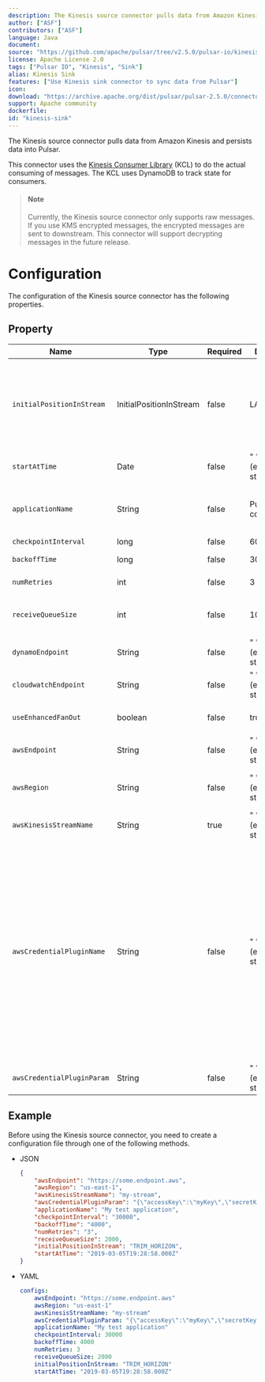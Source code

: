 ```yaml
---
description: The Kinesis source connector pulls data from Amazon Kinesis and persists data into Pulsar
author: ["ASF"]
contributors: ["ASF"]
language: Java
document: 
source: "https://github.com/apache/pulsar/tree/v2.5.0/pulsar-io/kinesis/src/main/java/org/apache/pulsar/io/kinesis"
license: Apache License 2.0
tags: ["Pulsar IO", "Kinesis", "Sink"]
alias: Kinesis Sink
features: ["Use Kinesis sink connector to sync data from Pulsar"]
icon: 
download: "https://archive.apache.org/dist/pulsar/pulsar-2.5.0/connectors/pulsar-io-kinesis-2.5.0.nar"
support: Apache community
dockerfile: 
id: "kinesis-sink"
---
```


The Kinesis source connector pulls data from Amazon Kinesis and persists data into Pulsar.

This connector uses the [Kinesis Consumer Library](https://github.com/awslabs/amazon-kinesis-client) (KCL) to do the actual consuming of messages. The KCL uses DynamoDB to track state for consumers.

> #### Note
>
> Currently, the Kinesis source connector only supports raw messages. If you use KMS encrypted messages, the encrypted messages are sent to downstream. This connector will support decrypting messages in the future release.


# Configuration

The configuration of the Kinesis source connector has the following properties.

## Property

| Name | Type|Required | Default | Description 
|------|----------|----------|---------|-------------|
`initialPositionInStream`|InitialPositionInStream|false|LATEST|The position where the connector starts from.<br/><br/>Below are the available options:<br/><br/><li>`AT_TIMESTAMP`: start from the record at or after the specified timestamp.<br/><br/><li>`LATEST`: start after the most recent data record.<br/><br/><li>`TRIM_HORIZON`: start from the oldest available data record.
`startAtTime`|Date|false|" " (empty string)|If set to `AT_TIMESTAMP`, it specifies the point in time to start consumption.
`applicationName`|String|false|Pulsar IO connector|The name of the Amazon Kinesis application. <br/><br/>By default, the application name is included in the user agent string used to make AWS requests. This can assist with troubleshooting, for example, distinguish requests made by separate connector instances.
`checkpointInterval`|long|false|60000|The frequency of the Kinesis stream checkpoint in milliseconds.
`backoffTime`|long|false|3000|The amount of time to delay between requests when the connector encounters a throttling exception from AWS Kinesis in milliseconds.
`numRetries`|int|false|3|The number of re-attempts when the connector encounters an exception while trying to set a checkpoint.
`receiveQueueSize`|int|false|1000|The maximum number of AWS records that can be buffered inside the connector. <br/><br/>Once the `receiveQueueSize` is reached, the connector does not consume any messages from Kinesis until some messages in the queue are successfully consumed.
`dynamoEndpoint`|String|false|" " (empty string)|The Dynamo end-point URL, which can be found at [here](https://docs.aws.amazon.com/general/latest/gr/rande.html).
`cloudwatchEndpoint`|String|false|" " (empty string)|The Cloudwatch end-point URL, which can be found at [here](https://docs.aws.amazon.com/general/latest/gr/rande.html).
`useEnhancedFanOut`|boolean|false|true|If set to true, it uses Kinesis enhanced fan-out.<br><br>If set to false, it uses polling.
`awsEndpoint`|String|false|" " (empty string)|The Kinesis end-point URL, which can be found at [here](https://docs.aws.amazon.com/general/latest/gr/rande.html).
`awsRegion`|String|false|" " (empty string)|The AWS region. <br/><br/>**Example**<br/> us-west-1, us-west-2
`awsKinesisStreamName`|String|true|" " (empty string)|The Kinesis stream name.
`awsCredentialPluginName`|String|false|" " (empty string)|The fully-qualified class name of implementation of {@inject: github:`AwsCredentialProviderPlugin`:/pulsar-io/kinesis/src/main/java/org/apache/pulsar/io/kinesis/AwsCredentialProviderPlugin.java}.<br><br>`awsCredentialProviderPlugin` has the following built-in plugs:<br><br><li>`org.apache.pulsar.io.kinesis.AwsDefaultProviderChainPlugin`:<br> this plugin uses the default AWS provider chain.<br>For more information, see [using the default credential provider chain](https://docs.aws.amazon.com/sdk-for-java/v1/developer-guide/credentials.html#credentials-default).<br><br><li>`org.apache.pulsar.io.kinesis.STSAssumeRoleProviderPlugin`: <br>this plugin takes a configuration via the `awsCredentialPluginParam` that describes a role to assume when running the KCL.<br/>**JSON configuration example**<br/>`{"roleArn": "arn...", "roleSessionName": "name"}` <br/><br/>`awsCredentialPluginName` is a factory class which creates an AWSCredentialsProvider that is used by Kinesis sink. <br/><br/>If `awsCredentialPluginName` set to empty, the Kinesis sink creates a default AWSCredentialsProvider which accepts json-map of credentials in `awsCredentialPluginParam`.
`awsCredentialPluginParam`|String |false|" " (empty string)|The JSON parameter to initialize `awsCredentialsProviderPlugin`.

## Example

Before using the Kinesis source connector, you need to create a configuration file through one of the following methods.

* JSON 

    ```json
    {
        "awsEndpoint": "https://some.endpoint.aws",
        "awsRegion": "us-east-1",
        "awsKinesisStreamName": "my-stream",
        "awsCredentialPluginParam": "{\"accessKey\":\"myKey\",\"secretKey\":\"my-Secret\"}",
        "applicationName": "My test application",
        "checkpointInterval": "30000",
        "backoffTime": "4000",
        "numRetries": "3",
        "receiveQueueSize": 2000,
        "initialPositionInStream": "TRIM_HORIZON",
        "startAtTime": "2019-03-05T19:28:58.000Z"
    }
    ```

* YAML

    ```yaml
    configs:
        awsEndpoint: "https://some.endpoint.aws"
        awsRegion: "us-east-1"
        awsKinesisStreamName: "my-stream"
        awsCredentialPluginParam: "{\"accessKey\":\"myKey\",\"secretKey\":\"my-Secret\"}"
        applicationName: "My test application"
        checkpointInterval: 30000
        backoffTime: 4000
        numRetries: 3
        receiveQueueSize: 2000
        initialPositionInStream: "TRIM_HORIZON"
        startAtTime: "2019-03-05T19:28:58.000Z"
    ```


